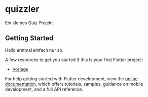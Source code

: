 # quizzler

Ein kleines Quiz Projekt

## Getting Started

Hallo erstmal einfach nur so.

A few resources to get you started if this is your first Flutter project:

- [Vorlage](https://www.linkedin.com/learning/flutter-part-06-modularizing-and-organizing-flutter-code/checking-the-user-answer)

For help getting started with Flutter development, view the
[online documentation](https://docs.flutter.dev/), which offers tutorials,
samples, guidance on mobile development, and a full API reference.
